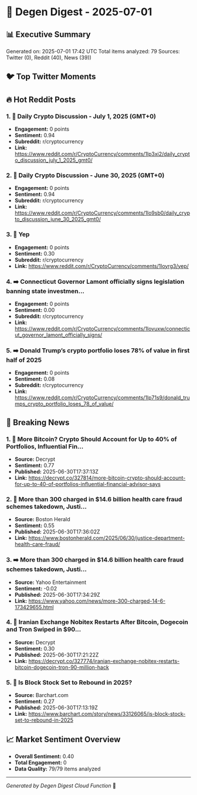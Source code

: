# 🚀 Degen Digest - 2025-07-01

## 📊 Executive Summary
Generated on: 2025-07-01 17:42 UTC
Total items analyzed: 79
Sources: Twitter (0), Reddit (40), News (39))

## 🐦 Top Twitter Moments

## 🔥 Hot Reddit Posts

### 1. 🚀 Daily Crypto Discussion - July 1, 2025 (GMT+0)
- **Engagement:** 0 points
- **Sentiment:** 0.94
- **Subreddit:** r/cryptocurrency
- **Link:** https://www.reddit.com/r/CryptoCurrency/comments/1lp3xi2/daily_crypto_discussion_july_1_2025_gmt0/

### 2. 🚀 Daily Crypto Discussion - June 30, 2025 (GMT+0)
- **Engagement:** 0 points
- **Sentiment:** 0.94
- **Subreddit:** r/cryptocurrency
- **Link:** https://www.reddit.com/r/CryptoCurrency/comments/1lo9sb0/daily_crypto_discussion_june_30_2025_gmt0/

### 3. 🚀 Yep
- **Engagement:** 0 points
- **Sentiment:** 0.30
- **Subreddit:** r/cryptocurrency
- **Link:** https://www.reddit.com/r/CryptoCurrency/comments/1loyrg3/yep/

### 4. ➡️ Connecticut Governor Lamont officially signs legislation banning state investmen...
- **Engagement:** 0 points
- **Sentiment:** 0.00
- **Subreddit:** r/cryptocurrency
- **Link:** https://www.reddit.com/r/CryptoCurrency/comments/1lovuxw/connecticut_governor_lamont_officially_signs/

### 5. ➡️ Donald Trump’s crypto portfolio loses 78% of value in first half of 2025
- **Engagement:** 0 points
- **Sentiment:** 0.08
- **Subreddit:** r/cryptocurrency
- **Link:** https://www.reddit.com/r/CryptoCurrency/comments/1lp71s9/donald_trumps_crypto_portfolio_loses_78_of_value/

## 📰 Breaking News

### 1. 🚀 More Bitcoin? Crypto Should Account for Up to 40% of Portfolios, Influential Fin...
- **Source:** Decrypt
- **Sentiment:** 0.77
- **Published:** 2025-06-30T17:37:13Z
- **Link:** https://decrypt.co/327814/more-bitcoin-crypto-should-account-for-up-to-40-of-portfolios-influential-financial-advisor-says

### 2. 🚀 More than 300 charged in $14.6 billion health care fraud schemes takedown, Justi...
- **Source:** Boston Herald
- **Sentiment:** 0.55
- **Published:** 2025-06-30T17:36:02Z
- **Link:** https://www.bostonherald.com/2025/06/30/justice-department-health-care-fraud/

### 3. ➡️ More than 300 charged in $14.6 billion health care fraud schemes takedown, Justi...
- **Source:** Yahoo Entertainment
- **Sentiment:** -0.02
- **Published:** 2025-06-30T17:34:29Z
- **Link:** https://www.yahoo.com/news/more-300-charged-14-6-173429655.html

### 4. 🚀 Iranian Exchange Nobitex Restarts After Bitcoin, Dogecoin and Tron Swiped in $90...
- **Source:** Decrypt
- **Sentiment:** 0.30
- **Published:** 2025-06-30T17:21:22Z
- **Link:** https://decrypt.co/327774/iranian-exchange-nobitex-restarts-bitcoin-dogecoin-tron-90-million-hack

### 5. 🚀 Is Block Stock Set to Rebound in 2025?
- **Source:** Barchart.com
- **Sentiment:** 0.27
- **Published:** 2025-06-30T17:13:19Z
- **Link:** https://www.barchart.com/story/news/33126065/is-block-stock-set-to-rebound-in-2025

## 📈 Market Sentiment Overview
- **Overall Sentiment:** 0.40
- **Total Engagement:** 0
- **Data Quality:** 79/79 items analyzed

---
*Generated by Degen Digest Cloud Function* 🤖
